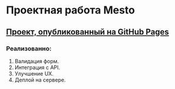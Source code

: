 # Проектная работа Mesto

## [Проект, опубликованный на GitHub Pages](https://ozalexander.github.io/mesto-project-ff/ "Click")

### Реализованно:
1. Валидация форм.
2. Интеграция с API.
3. Улучшение UX.
4. Деплой на сервере.